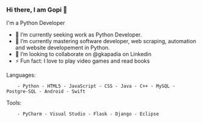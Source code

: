 ### Hi there, I am Gopi 👋

<!--
**grk2188/grk2188** is a ✨ _special_ ✨ repository because its `README.md` (this file) appears on your GitHub profile.
-->
I'm a Python Developer


- 🔭 I’m currently seeking work as Python Developer.
- 🌱 I’m currently mastering software developer, web scraping, automation and website developement in Python.
- 👯 I’m looking to collaborate on @gkapadia on Linkedin
- ⚡ Fun fact: I love to play video games and read books


Languages:

        - Python - HTML5 - JavaScript - CSS - Java - C++ - MySQL - Postgre-SQL - Android - Swift

Tools:

        - PyCharm - Visual Studio - Flask - Django - Eclipse
